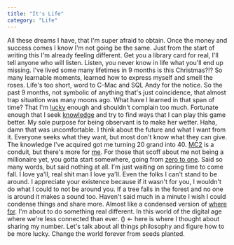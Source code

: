 ```yaml
---
title: "It's Life"
category: "Life"
---
```


All these dreams I have, that I'm super afraid to obtain. Once the money and success comes I know I'm not going be the same. Just from the start of writing this I'm already feeling different. Get you a library card for real, I'll tell anyone who will listen. Listen, you never know in life what you'll end up missing. I've lived some many lifetimes in 9 months is this Christmas?!? So many learnable moments, learned how to express myself and smell the roses. Life's too short, word to C-Mac and SQL Andy for the notice. So the past 9 months, not symbolic of anything that's just coincidence, that almost trap situation was many moons ago. What have I learned in that span of time? That I'm [lucky](https://markets.businessinsider.com/news/stocks/warren-buffett-afghanistan-ovarian-lottery-luck-inequality-higher-taxes-rich-2021-8) enough and shouldn't complain too much. Fortunate enough that I seek [knowledge](https://www.irs.gov/individuals/international-taxpayers/foreign-earned-income-exclusion#:~:text=Foreign%2Dearned%20income%3A%20Foreign%2D,personal%20services%20rendered%20by%20you.&text=The%20excluded%20amount%20will%20reduce,reduce%20your%20self%2Demployment%20tax.) and try to find ways that I can play this game better. My sole purpose for being observant is to make her wetter. Haha, damn that was uncomfortable. I think about the future and what I want from it. Everyone seeks what they want, but most don't know what they can give. The knowledge I've acquired got me turning 20 grand into 40. [MC2](https://www.instagram.com/mc2transport/) is a conduit, but there's more for [me](https://developer.tdameritrade.com/). For those that scoff about me not being a millionaire yet, you gotta start somewhere, going from [zero to one](https://www.amazon.com/Zero-One-Notes-Startups-Future/dp/0804139296). Said so many words, but said nothing at all. I'm just waiting on spring time to come fall. I love ya'll, real shit man I love ya'll. Even the folks I can't stand to be around. I appreciate your existence because if it wasn't for you, I wouldn't do what I could to not be around you. If a tree falls in the forest and no one is around it makes a sound too. Haven't said much in a minute I wish I could condense things and share more. Almost like a condensed version of [where for](https://wherefor.com/). I'm about to do something real different. In this world of the digital age where we're less connected than ever. () <- here is where I thought about sharing my number. Let's talk about all things philosophy and figure how to be more lucky. Change the world forever from seeds planted.
